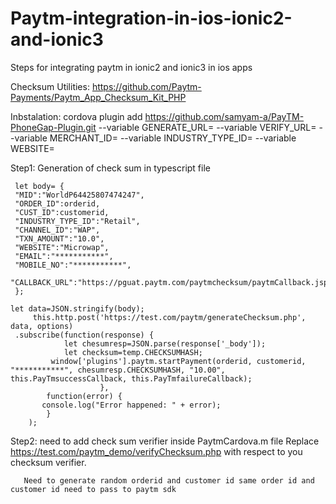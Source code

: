 # Paytm-integration-in-ios-ionic2-and-ionic3
Steps for integrating paytm in ionic2 and ionic3 in ios apps

Checksum Utilities:
https://github.com/Paytm-Payments/Paytm_App_Checksum_Kit_PHP

Inbstalation:
cordova plugin add https://github.com/samyam-a/PayTM-PhoneGap-Plugin.git --variable GENERATE_URL=<Checksum Generation URL> --variable VERIFY_URL=<Checksum Validation Url> --variable MERCHANT_ID=<MerchantID> --variable INDUSTRY_TYPE_ID=<IndustryType> --variable WEBSITE=<WAPWebsiteName>
     


Step1:
Generation of check sum in typescript file


     let body= {
     "MID":"WorldP64425807474247",
     "ORDER_ID":orderid,
     "CUST_ID":customerid,
     "INDUSTRY_TYPE_ID":"Retail",
     "CHANNEL_ID":"WAP",
     "TXN_AMOUNT":"10.0",
     "WEBSITE":"Microwap",
     "EMAIL":"***********",
     "MOBILE_NO":"***********",
     "CALLBACK_URL":"https://pguat.paytm.com/paytmchecksum/paytmCallback.jsp"
     };
     
    let data=JSON.stringify(body);
         this.http.post('https://test.com/paytm/generateChecksum.php', data, options)
     .subscribe(function(response) {
                let chesumresp=JSON.parse(response['_body']);
                let checksum=temp.CHECKSUMHASH;
             window['plugins'].paytm.startPayment(orderid, customerid, "***********", chesumresp.CHECKSUMHASH, "10.00", this.PayTmsuccessCallback, this.PayTmfailureCallback);
                        },
            function(error) { 
           console.log("Error happened: " + error);
            }
        );
        
  Step2:
  need to add check sum verifier inside PaytmCardova.m file
  Replace https://test.com/paytm_demo/verifyChecksum.php with respect to you checksum verifier.
  
        
        
       Need to generate random orderid and customer id same order id and customer id need to pass to paytm sdk
       
